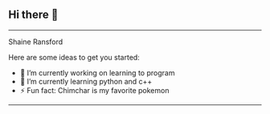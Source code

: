 ## Hi there 👋

--------------------------------------
Shaine Ransford 

Here are some ideas to get you started:

- 🔭 I’m currently working on learning to program
- 🌱 I’m currently learning python and c++
- ⚡ Fun fact: Chimchar is my favorite pokemon
---------------------------------------
